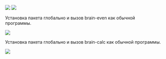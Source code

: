 <a href="https://codeclimate.com/github/threetattoo/php-project-lvl1/maintainability"><img src="https://api.codeclimate.com/v1/badges/214f90456fc4797f14f5/maintainability" /></a>
<a href="https://travis-ci.org/threetattoo/php-project-lvl1"><img src="https://travis-ci.org/threetattoo/php-project-lvl1.svg?branch=master" /></a>
<p>Установка пакета глобально и вызов brain-even как обычной программы.</p>
<a href="https://asciinema.org/a/290474" target="_blank"><img src="https://asciinema.org/a/290474.svg" /></a>
<p>Установка пакета глобально и вызов brain-calc как обычной программы.</p>
<a href="https://asciinema.org/a/290784" target="_blank"><img src="https://asciinema.org/a/290784.svg" /></a>